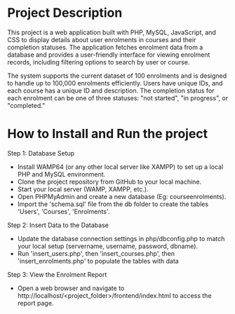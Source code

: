 # Project Description
This project is a web application built with PHP, MySQL, JavaScript, and CSS to display details about user enrolments in courses and their completion statuses. The application fetches enrolment data from a database and provides a user-friendly interface for viewing enrolment records, including filtering options to search by user or course.

The system supports the current dataset of 100 enrolments and is designed to handle up to 100,000 enrolments efficiently. Users have unique IDs, and each course has a unique ID and description. The completion status for each enrolment can be one of three statuses: "not started", "in progress", or "completed."

# How to Install and Run the project
Step 1: Database Setup
- Install WAMP64 (or any other local server like XAMPP) to set up a local PHP and MySQL environment.
- Clone the project repository from GitHub to your local machine.
- Start your local server (WAMP, XAMPP, etc.).
- Open PHPMyAdmin and create a new database (Eg: courseenrolments).
- Import the 'schema.sql' file from the db folder to create the tables 'Users', 'Courses', 'Enrolments'.

Step 2: Insert Data to the Database
- Update the database connection settings in php/dbconfig.php to match your local setup (servername, username, password, dbname).
- Run 'insert_users.php', then 'insert_courses.php', then 'insert_enrolments.php' to populate the tables with data

Step 3: View the Enrolment Report
- Open a web browser and navigate to http://localhost/<project_folder>/frontend/index.html to access the report page.
